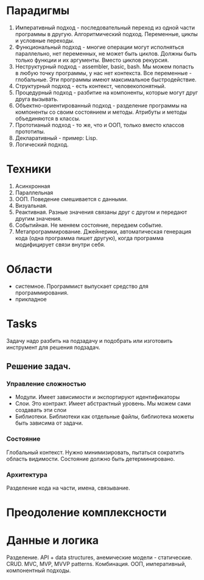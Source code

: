 # Парадигмы

1. Императивный подход - последовательный переход из одной части программы в другую. Алгоритмический подход. Переменные, циклы и условные переходы.
2. Функциональный подход - многие операции могут исполняться параллельно, нет переменных, не может быть циклов. Должны быть только функции и их аргументы. Вместо циклов рекурсия.
3. Неструктурный подход - assembler, basic, bash. Мы можем попасть в любую точку программы, у нас нет контекста. Все переменные - глобальные. Эти программы имеют максимальное быстродействие.
4. Структурный подход - есть контекст, человекопонятный.
5. Процедурный подход - разбитие на компоненты, которые могут друг друга вызывать.
6. Объектно-ориентированный подход - разделение программы на компоненты со своим состоянием и методы. Атрибуты и методы объединяются в классы.
7. Прототианый подход - то же, что и ООП, только вместо классов прототипы.
8. Декларативный - пример: Lisp. 
9. Логический подход.

# Техники

1. Асинхронная
2. Параллельная
3. ООП. Поведение смешивается с данными.
4. Визуальная.
5. Реактивная. Разные значения связаны друг с другом и передают другим значения.
6. Событийная. Не меняем состояние, передаем событие.
7. Метапрограммирование. Джейнерики, автоматическая генерация кода (одна программа пишет другую), когда программа модифицирует связи внутри себя.

# Области
- системное. Программист выпускает средство для программирования.
- прикладное

# Tasks

Задачу надо разбить на подзадачу и подобрать или изготовить инструмент для решения подзадач.

## Решение задач.

### Управление сложностью
- Модули. Имеет зависимости и экспортируют идентификаторы
- Слои. Это контракт. Имеет абстрактный уровень. Мы можем сами создавать эти слои
- Библиотеки. Библиотеки как отдельные файлы, библиотека можеты быть зависима от задачи.

### Состояние
Глобальный контекст. Нужно минимизировать, пытаться сократить область видимости. Состояние должно быть детерминировано.

### Архитектура
Разделение кода на части, имена, связывание.

# Преодоление комплексности

# Данные и логика
Разделение. API + data structures, анемические модели - статические. CRUD. MVC, MVP, MVVP patterns.
Комбинация. ООП, императивный, компонентный подходы.
